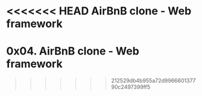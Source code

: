 <<<<<<< HEAD
AirBnB clone - Web framework
=======
# 0x04. AirBnB clone - Web framework
>>>>>>> 212529db4b955a72d996660137790c2497399ff5
